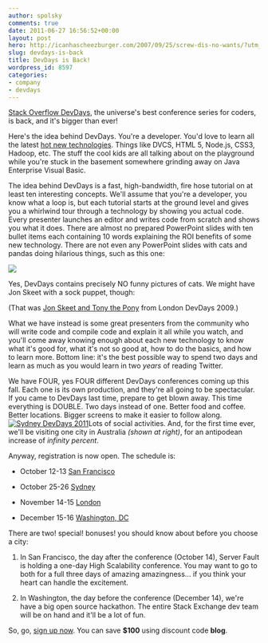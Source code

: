 ```yaml
---
author: spolsky
comments: true
date: 2011-06-27 16:56:52+00:00
layout: post
hero: http://icanhascheezburger.com/2007/09/25/screw-dis-no-wants/?utm_source=embed&utm_medium=web&utm_campaign=sharewidget
slug: devdays-is-back
title: DevDays is Back!
wordpress_id: 8597
categories:
- company
- devdays
---
```


[Stack Overflow DevDays](http://devdays.stackoverflow.com/), the universe's best conference series for coders, is back, and it's bigger than ever!

Here's the idea behind DevDays. You're a developer. You'd love to learn all the latest [hot new technologies](http://meta.stackoverflow.com/questions/88052/what-topics-would-you-like-to-learn-at-devdays-2011). Things like DVCS, HTML 5, Node.js, CSS3, Hadoop, etc. The stuff the cool kids are all talking about on the playground while you're stuck in the basement somewhere grinding away on Java Enterprise Visual Basic.

The idea behind DevDays is a fast, high-bandwidth, fire hose tutorial on at least ten interesting concepts. We'll assume that you're a developer, you know what a loop is, but each tutorial starts at the ground level and gives you a whirlwind tour through a technology by showing you actual code. Every presenter launches an editor and writes code from scratch and shows you what it does. There are almost no prepared PowerPoint slides with ten bullet items each containing 10 words explaining the ROI benefits of some new technology. There are not even any PowerPoint slides with cats and pandas doing hilarious things, such as this one:

[![](http://icanhascheezburger.wordpress.com/files/2007/09/128339897745781250screwdisno.jpg)](http://icanhascheezburger.com/2007/09/25/screw-dis-no-wants/?utm_source=embed&utm_medium=web&utm_campaign=sharewidget)

Yes, DevDays contains precisely NO funny pictures of cats. We might have Jon Skeet with a sock puppet, though:



(That was [Jon Skeet and Tony the Pony](http://vimeo.com/7403673) from London DevDays 2009.)

What we have instead is some great presenters from the community who will write code and compile code and explain it all while you watch, and you'll come away knowing enough about each new technology to know what it's good for, what it's not so good at, how to do the basics, and how to learn more. Bottom line: it's the best possible way to spend two days and learn as much as you would learn in two _years_ of reading Twitter.

We have FOUR, yes FOUR different DevDays conferences coming up this fall. Each one is its own production, and they're all going to be spectacular. If you came to DevDays last time, prepare to get blown away. This time everything is DOUBLE. Two days instead of one. Better food and coffee. Better locations. Bigger screens to make it easier to follow along. [![Sydney DevDays 2011](http://blog.stackoverflow.com/wp-content/uploads/DevDaysSydney2011.png)](http://devdays.stackoverflow.com/)Lots of social activities. And, for the first time ever, we'll be visiting one city in Australia _(shown at right)_, for an antipodean increase of _infinity percent_.

Anyway, registration is now open. The schedule is:





  * October 12-13 [San Francisco](http://devdays.stackoverflow.com/san-francisco/)


  * October 25-26 [Sydney](http://devdays.stackoverflow.com/sydney/)


  * November 14-15 [London](http://devdays.stackoverflow.com/london/)


  * December 15-16 [Washington, DC](http://devdays.stackoverflow.com/washington-dc/)



There are two! special! bonuses! you should know about before you choose a city:



  1. In San Francisco, the day after the conference (October 14), Server Fault is holding a one-day High Scalability conference. You may want to go to both for a full three days of amazing amazingness... if you think your heart can handle the excitement.


  2. In Washington, the day before the conference (December 14), we're have a big open source hackathon. The entire Stack Exchange dev team will be on hand and it'll be a lot of fun.



So, go, [sign up now](http://devdays.stackoverflow.com/). You can save **$100** using discount code **blog**.

